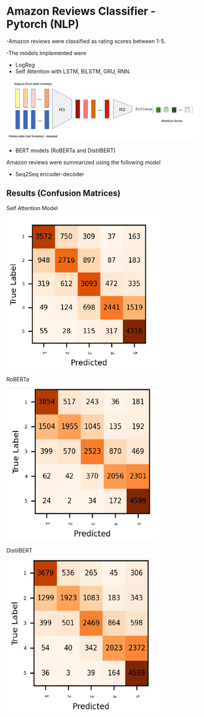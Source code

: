 # Amazon Reviews Classifier - Pytorch (NLP)

-Amazon reviews were classified as rating scores between 1-5.

-The models implemented were
  - LogReg
  - Self Attention with LSTM, BiLSTM, GRU, RNN.
  
  
  ![](Self.png)
  


  
  
  - BERT models (RoBERTa and DistilBERT)

Amazon reviews were summarized using the following model
  - Seq2Seq encoder-decoder
  
  
  
  
## Results (Confusion Matrices)
  
  
  Self Attention Model
  
  
  <img src="confself.PNG" width="400" height="400"/>


  
  RoBERTa 
  
  
  <img src="roberta.PNG" width="400" height="400"/>

  
  
  DistilBERT
  
  
   <img src="distilbert.PNG" width="400" height="400"/>

  
  

  
  
